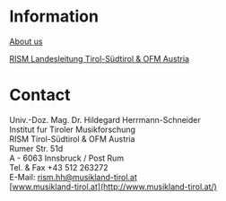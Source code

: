 # Information

[About us](/international/working-groups/austria/innsbruck/home.html)

[RISM Landesleitung Tirol-Südtirol & OFM Austria](/international/working-groups/austria/innsbruck/ofm.html)

# Contact

Univ.-Doz. Mag. Dr. Hildegard Herrmann-Schneider  
Institut fur Tiroler Musikforschung  
RISM Tirol-Südtirol & OFM Austria  
Rumer Str. 51d  
A - 6063 Innsbruck / Post Rum  
Tel. & Fax +43 512 263272  
E-Mail: [rism.hh@musikland-tirol.at](mailto:rism.hh@musikland-tirol.at)  
[www.musikland-tirol.at](http://www.musikland-tirol.at/)